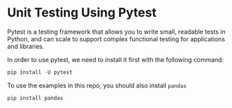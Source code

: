 # Unit Testing Using Pytest

Pytest is a testing framework that allows you to write small, readable tests in Python, and can scale to support complex functional testing for applications and libraries.

In order to use pytest, we need to install it first with the following command:

```python
pip install -U pytest
```
To use the examples in this repo, you should also install `pandas`
```
pip install pandas
```
